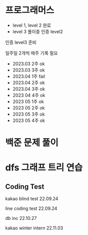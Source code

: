 # 프로그래머스
- level 1, level 2 완료
- level 3 풀이중
인증 level2

인증 level3 준비

일주일 2개씩 매주 기록 필요
- 2023.03 2주 ok
- 2023.03 3주 ok
- 2023.04 1주 fail
- 2023.04 2주 ok
- 2023.04 3주 ok
- 2023 04 4주 ok
- 2023 05 1주 ok
- 2023 05 2주 ok
- 2023 05 3주 ok
- 2023 05 4주 ok
# 백준 문제 풀이

# dfs 그래프 트리 연습

## Coding Test

kakao blind test 22.09.24
  
line coding test 22.09.24
  
db inc           22.10.27
  
kakao winter intern 22.11.03
